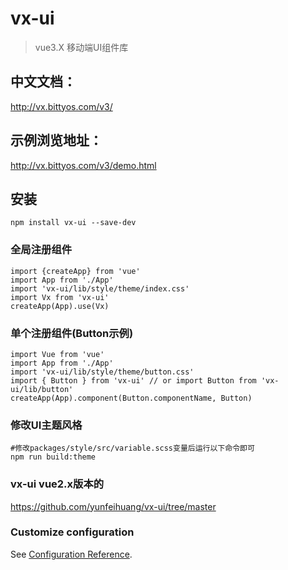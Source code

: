 # vx-ui
> vue3.X 移动端UI组件库
>

## 中文文档：
http://vx.bittyos.com/v3/

## 示例浏览地址：
http://vx.bittyos.com/v3/demo.html

## 安装
```
npm install vx-ui --save-dev
```

### 全局注册组件
```
import {createApp} from 'vue'
import App from './App'
import 'vx-ui/lib/style/theme/index.css'
import Vx from 'vx-ui'
createApp(App).use(Vx)
```

### 单个注册组件(Button示例)
```
import Vue from 'vue'
import App from './App'
import 'vx-ui/lib/style/theme/button.css'
import { Button } from 'vx-ui' // or import Button from 'vx-ui/lib/button'
createApp(App).component(Button.componentName, Button)
```

### 修改UI主题风格
```
#修改packages/style/src/variable.scss变量后运行以下命令即可
npm run build:theme
```
### vx-ui vue2.x版本的
https://github.com/yunfeihuang/vx-ui/tree/master

### Customize configuration
See [Configuration Reference](https://cli.vuejs.org/config/).
